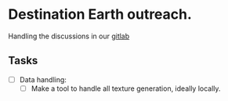 # Destination Earth outreach.
Handling the discussions in our [gitlab](https://earth.bsc.es/gitlab/otintopr/visualization)

## Tasks

- [ ] Data handling:
	- [ ] Make a tool to handle all texture generation, ideally locally.